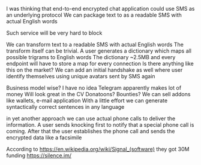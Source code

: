 I was thinking that end-to-end encrypted chat application could use SMS as an underlying protocol
We can package text to as a readable SMS with actual English words

Such service will be very hard to block

We can transform text to  a readable SMS with actual English words
The transform itself can be trivial. A user generates a dictionary which maps all possible trigrams to English words
The dictionary ~2.5MB and every endpoint will have to store a map for every connection
Is there anything like this on the market?
We can add an initial handshake as well where user identify themselves using unique avatars sent by SMS again


Business model wise? I have no idea
Telegram apparently makes lot of money
Will look great in the CV
Donatoons?
Bounties?
We can sell addons like wallets, e-mail application
With a little effort we can generate syntactically correct sentences in any language 

in yet another approach we can use actual phone calls to deliver the information. A user sends knocking first to notify that a special phone call is coming. After that the user establishes the phone call and sends the encrypted data like a facsimile 


According to https://en.wikipedia.org/wiki/Signal_(software) they got 30M funding
https://silence.im/
